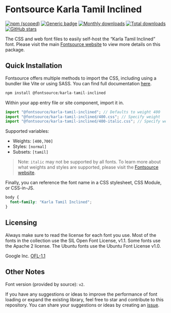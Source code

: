 # Fontsource Karla Tamil Inclined

[![npm (scoped)](https://img.shields.io/npm/v/@fontsource/karla-tamil-inclined?color=brightgreen)](https://www.npmjs.com/package/@fontsource/karla-tamil-inclined) [![Generic badge](https://img.shields.io/badge/fontsource-passing-brightgreen)](https://github.com/fontsource/fontsource) [![Monthly downloads](https://badgen.net/npm/dm/@fontsource/karla-tamil-inclined)](https://github.com/fontsource/fontsource) [![Total downloads](https://badgen.net/npm/dt/@fontsource/karla-tamil-inclined)](https://github.com/fontsource/fontsource) [![GitHub stars](https://img.shields.io/github/stars/fontsource/fontsource.svg?style=social&label=Star)](https://github.com/fontsource/fontsource/stargazers)

The CSS and web font files to easily self-host the “Karla Tamil Inclined” font. Please visit the main [Fontsource website](https://fontsource.org/fonts/karla-tamil-inclined) to view more details on this package.

## Quick Installation

Fontsource offers multiple methods to import the CSS, including using a bundler like Vite or using SASS. You can find full documentation [here](https://fontsource.org/docs/getting-started/introduction).

```javascript
npm install @fontsource/karla-tamil-inclined
```

Within your app entry file or site component, import it in.

```javascript
import "@fontsource/karla-tamil-inclined"; // Defaults to weight 400
import "@fontsource/karla-tamil-inclined/400.css"; // Specify weight
import "@fontsource/karla-tamil-inclined/400-italic.css"; // Specify weight and style
```

Supported variables:
- Weights: `[400,700]`
- Styles: `[normal]`
- Subsets: `[tamil]`

> Note: `italic` may not be supported by all fonts. To learn more about what weights and styles are supported, please visit the [Fontsource website](https://fontsource.org/fonts/karla-tamil-inclined).

Finally, you can reference the font name in a CSS stylesheet, CSS Module, or CSS-in-JS.

```css
body {
  font-family: "Karla Tamil Inclined";
}
```

## Licensing
Always make sure to read the license for each font you use. Most of the fonts in the collection use the SIL Open Font License, v1.1. Some fonts use the Apache 2 license. The Ubuntu fonts use the Ubuntu Font License v1.0.

Google Inc.
[OFL-1.1](http://scripts.sil.org/OFL)

## Other Notes
Font version (provided by source): `v2`.

If you have any suggestions or ideas to improve the performance of font loading or expand the existing library, feel free to star and contribute to this repository. You can share your suggestions or ideas by creating an [issue](https://github.com/fontsource/fontsource/issues).